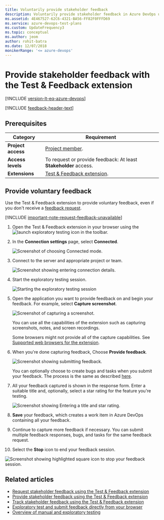 ```yaml
---
title: Voluntarily provide stakeholder feedback
description: Voluntarily provide stakeholder feedback in Azure DevOps using the Exploratory Testing browser extension when you want to test your applications.
ms.assetid: 4E467527-62C6-4321-BA56-FF82F0FFFD69
ms.service: azure-devops-test-plans
ms.custom: UpdateFrequency3
ms.topic: conceptual
ms.author: jeom
author: rohit-batra
ms.date: 12/07/2018
monikerRange: '<= azure-devops'
---
```


# Provide stakeholder feedback with the Test & Feedback extension

[!INCLUDE [version-lt-eq-azure-devops](../includes/version-lt-eq-azure-devops.md)] 

[!INCLUDE [feedback-header-text](includes/feedback-header-text.md)] 

## Prerequisites

| Category | Requirement |
|--------------|-------------|
| **Project access** | [Project member](../../organizations/security/add-users-team-project.md). |
| **Access levels** | To request or provide feedback: At least **Stakeholder** access. |
| **Extensions** |[Test & Feedback extension](perform-exploratory-tests.md).|

<a name="voluntary"></a>

## Provide voluntary feedback  

Use the Test & Feedback extension to provide voluntary feedback, even if you don't receive a  [feedback request](request-stakeholder-feedback.md#request). 

[!INCLUDE [important-note-request-feedback-unavailable](includes/important-note-request-feedback-unavailable.md)]

1. Open the Test & Feedback extension in your browser using the ![launch exploratory testing](media/shared/exp-test-icon.png) icon in the toolbar. 

2. In the **Connection settings** page, select **Connected**.
 
   ![Screenshot of choosing Connected mode.](media/shared/connectedmode-01.png)
 
3. Connect to the server and appropriate project or team.
 
   ![Screenshot showing entering connection details.](media/shared/connectedmode-02.png)

4. Start the exploratory testing session.

   ![Starting the exploratory testing session](media/voluntary-stakeholder-feedback/voluntary-stakeholder-feedback-26.png)

5. Open the application you want to provide feedback on and begin your feedback. For example, select **Capture screenshot**.
 
   ![Screenshot of capturing a screenshot.](media/voluntary-stakeholder-feedback/voluntary-stakeholder-feedback-27.png)

   You can use all the capabilities of the extension such as capturing screenshots, notes, and screen recordings.

   Some browsers might not provide all of the capture capabilities. See [Supported web browsers for the extension](perform-exploratory-tests.md#browser-support).
 
6. When you're done capturing feedback, Choose **Provide feedback**.

   ![Screenshot showing submitting feedback.](media/shared/provide-stakeholder-feedback-08.png)

   You can optionally choose to create bugs and tasks when you 
   submit your feedback. The process is the same as described 
   [here](connected-mode-exploratory-testing.md#create-bugs).
 
7. All your feedback captured is shown in the response form. Enter a suitable title and, optionally, select a star rating for the feature you're testing. 

   ![Screenshot showing Entering a title and star rating.](media/shared/provide-stakeholder-feedback-09.png)

8. **Save** your feedback, which creates a work item in Azure DevOps containing all your feedback.
 
9. Continue to capture more feedback if necessary. You can submit multiple feedback responses, bugs, and tasks for the same feedback request. 

10. Select the **Stop** icon to end your feedback session. 
     
   ![Screenshot showing highlighted square icon to stop your feedback session.](media/shared/provide-stakeholder-feedback-12.png)

## Related articles

* [Request stakeholder feedback using the Test &amp; Feedback extension](request-stakeholder-feedback.md#request)
* [Provide stakeholder feedback using the Test &amp; Feedback extension](provide-stakeholder-feedback.md#provide)
* [Track stakeholder feedback using the Test &amp; Feedback extension](track-stakeholder-feedback.md#track)
* [Exploratory test and submit feedback directly from your browser](perform-exploratory-tests.md)
* [Overview of manual and exploratory testing](index.yml)
